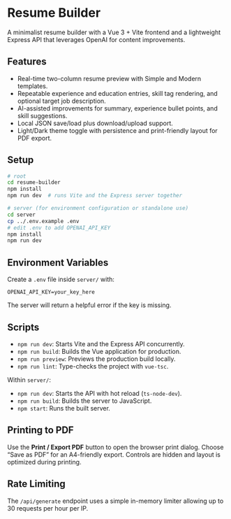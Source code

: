 # Resume Builder

A minimalist resume builder with a Vue 3 + Vite frontend and a lightweight Express API that leverages OpenAI for content improvements.

## Features
- Real-time two-column resume preview with Simple and Modern templates.
- Repeatable experience and education entries, skill tag rendering, and optional target job description.
- AI-assisted improvements for summary, experience bullet points, and skill suggestions.
- Local JSON save/load plus download/upload support.
- Light/Dark theme toggle with persistence and print-friendly layout for PDF export.

## Setup

```bash
# root
cd resume-builder
npm install
npm run dev  # runs Vite and the Express server together

# server (for environment configuration or standalone use)
cd server
cp ../.env.example .env
# edit .env to add OPENAI_API_KEY
npm install
npm run dev
```

## Environment Variables
Create a `.env` file inside `server/` with:

```
OPENAI_API_KEY=your_key_here
```

The server will return a helpful error if the key is missing.

## Scripts
- `npm run dev`: Starts Vite and the Express API concurrently.
- `npm run build`: Builds the Vue application for production.
- `npm run preview`: Previews the production build locally.
- `npm run lint`: Type-checks the project with `vue-tsc`.

Within `server/`:
- `npm run dev`: Starts the API with hot reload (`ts-node-dev`).
- `npm run build`: Builds the server to JavaScript.
- `npm start`: Runs the built server.

## Printing to PDF
Use the **Print / Export PDF** button to open the browser print dialog. Choose “Save as PDF” for an A4-friendly export. Controls are hidden and layout is optimized during printing.

## Rate Limiting
The `/api/generate` endpoint uses a simple in-memory limiter allowing up to 30 requests per hour per IP.

